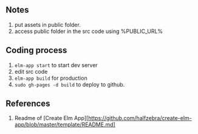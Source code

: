 ## Notes

1. put assets in public folder.
1. access public folder in the src code using %PUBLIC_URL%

## Coding process

1. `elm-app start` to start dev server
1. edit src code
1. `elm-app build` for production
1. `sudo gh-pages -d build` to deploy to github.

## References

1. Readme of [Create Elm App][https://github.com/halfzebra/create-elm-app/blob/master/template/README.md] 

